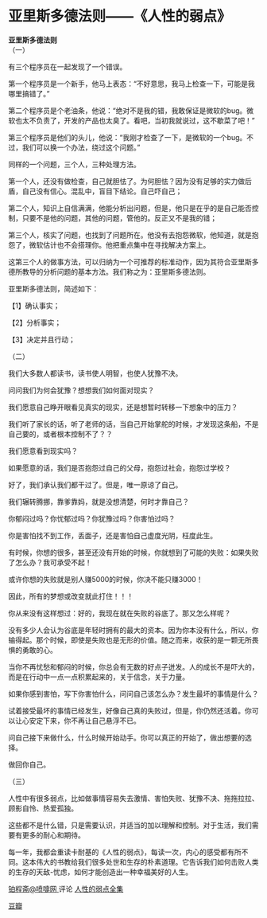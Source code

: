 # 亚里斯多德法则——《人性的弱点》
**亚里斯多德法则**  
（一）

 有三个程序员在一起发现了一个错误。

 第一个程序员是一个新手，他马上表态：“不好意思，我马上检查一下，可能是我哪里搞错了。”

 第二个程序员是个老油条，他说：“绝对不是我的错，我敢保证是微软的bug。微软也太不负责了，开发的产品也太臭了。看吧，当初我就说过，这不歇菜了吧！”

 第三个程序员是他们的头儿，他说：“我刚才检查了一下，是微软的一个bug。不过，我们可以换一个办法，绕过这个问题。”

 同样的一个问题，三个人，三种处理方法。

 第一个人，还没有做检查，自己就胆怯了。为何胆怯？因为没有足够的实力做后盾，自己没有信心。混乱中，盲目下结论。自己吓自己；

 第二个人，知识上自信满满，他能分析出问题，但是，他只是在乎的是自己能否控制，只要不是他的问题，其他的问题，管他的。反正又不是我的错；

 第三个人，核实了问题，也找到了问题所在。他没有去抱怨微软，他知道，就是抱怨了，微软估计也不会搭理你。他把重点集中在寻找解决方案上。

 这第三个人的做事方法，可以归纳为一个可推荐的标准动作，因为其符合亚里斯多德所教导的分析问题的基本方法。我们称之为：亚里斯多德法则。

 亚里斯多德法则，简述如下：

 【1】确认事实；
 
 【2】分析事实；

 【3】决定并且行动；


（二）

 我们大多数人都读书，读书使人明智，也使人犹豫不决。

 问问我们为何会犹豫？想想我们如何面对现实？

 我们愿意自己睁开眼看见真实的现实，还是想暂时转移一下想象中的压力？

 我们听了家长的话，听了老师的话，当自己开始掌舵的时候，才发现这条船，不是自己要的，或者根本控制不了？？

 我们愿意看到现实吗？

 如果愿意的话，我们是否抱怨过自己的父母，抱怨过社会，抱怨过学校？

 好了，我们承认我们都干过了。但是，唯一原谅了自己。

 我们辗转腾挪，靠爹靠妈，就是没想清楚，何时才靠自己？

 你郁闷过吗？你忧郁过吗？你犹豫过吗？你害怕过吗？

 你是害怕找不到工作，丢面子，还是害怕自己虚度光阴，枉度此生。

 有时候，你想的很多，甚至还没有开始的时候，你就想到了可能的失败：如果失败了怎么办？我可承受不起！

 或许你想的失败就是别人赚5000的时候，你决不能只赚3000！

 因此，所有的梦想或改变就此打住！！！

 你从来没有这样想过：好的，我现在就在失败的谷底了。那又怎么样呢？

 没有多少人会认为谷底是年轻时拥有的最大的资本。因为你本没有什么，所以，你输得起。那个时候，即使是失败也是无形的价值。随之而来，收获的是一颗无所畏惧的勇敢的心。

 当你不再忧愁和郁闷的时候，你总会有无数的好点子迸发。人的成长不是吓大的，而是在行动中一点一点积累起来的，关于信念，关于力量。

 如果你感到害怕，写下你害怕什么，问问自己该怎么办？发生最坏的事情是什么？

 试着接受最坏的事情已经发生，好像自己真的失败过，但是，你仍然还活着。你可以让心安定下来，你不再让自己悬浮不已。

 问自己接下来做什么，什么时候开始动手。你可以真正的开始了，做出想要的选择。

 做回你自己。


（三）

 人性中有很多弱点，比如做事情容易失去激情、害怕失败、犹豫不决、拖拖拉拉、顾影自怜、热爱孤独。

 这些都不是什么错，只是需要认识，并适当的加以理解和控制。对于生活，我们需要有更多的耐心和期待。

 每一年，我都会重读卡耐基的《人性的弱点》，每读一次，内心的感受都有所不同。这本伟大的书教给我们很多处世和生存的朴素道理。它告诉我们如何击败人类的生存的天敌-忧虑，如何才能创造出一种幸福美好的人生。
 
 <a href="https://www.douban.com/people/dapenti/">
<span>铂程斋@喷嚏网</span>
</a>
评论
<a href="https://book.douban.com/subject/1056295/">人性的弱点全集</a>

[豆瓣](https://book.douban.com/review/1420182/)
